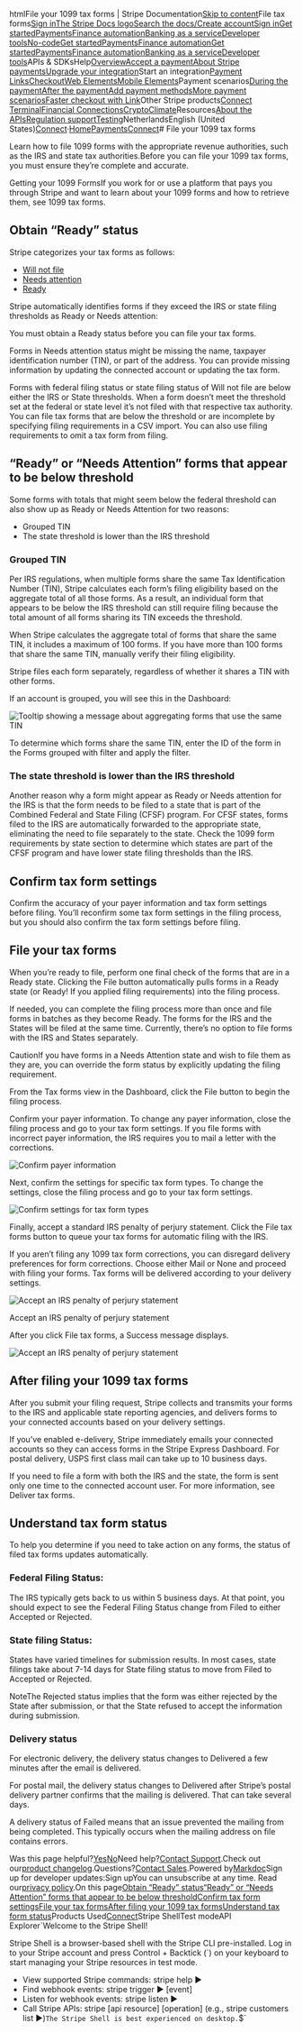 htmlFile your 1099 tax forms | Stripe Documentation[Skip to content](#main-content)File tax forms[Sign in](https://dashboard.stripe.com/login?redirect=https%3A%2F%2Fdocs.stripe.com%2Fconnect%2Ffile-tax-forms)[The Stripe Docs logo](/)[Search the docs/](#)[Create account](https://dashboard.stripe.com/register/connect)[Sign in](https://dashboard.stripe.com/login?redirect=https%3A%2F%2Fdocs.stripe.com%2Fconnect%2Ffile-tax-forms)[Get started](/get-started)[Payments](/payments)[Finance automation](/finance-automation)[Banking as a service](/financial-services)[Developer tools](/development)[No-code](/no-code)[Get started](/get-started)[Payments](/payments)[Finance automation](/finance-automation)[](#)[Get started](/get-started)[Payments](/payments)[Finance automation](/finance-automation)[Banking as a service](/financial-services)[Developer tools](/development)[](#)APIs & SDKsHelp[Overview](/docs/payments)[Accept a payment](#)[About Stripe payments](#)[Upgrade your integration](/docs/payments/upgrades)Start an integration[Payment Links](#)[Checkout](#)[Web Elements](#)[Mobile Elements](#)Payment scenarios[During the payment](#)[After the payment](#)[Add payment methods](#)[More payment scenarios](#)[Faster checkout with Link](#)Other Stripe products[Connect](#)
[Terminal](#)[Financial Connections](#)[Crypto](#)[Climate](#)Resources[About the APIs](#)[Regulation support](#)[Testing](/docs/testing)NetherlandsEnglish (United States)[](#)[](#)[Connect](/connect)·[Home](/docs)[Payments](/docs/payments)[Connect](/docs/connect)# File your 1099 tax forms

Learn how to file 1099 forms with the appropriate revenue authorities, such as the IRS and state tax authorities.Before you can file your 1099 tax forms, you must ensure they’re complete and accurate.

Getting your 1099 FormsIf you work for or use a platform that pays you through Stripe and want to learn about your 1099 forms and how to retrieve them, see 1099 tax forms.

## Obtain “Ready” status

Stripe categorizes your tax forms as follows:

- [Will not file](/connect/get-started-tax-reporting#understand-tax-form-status)
- [Needs attention](/connect/get-started-tax-reporting#understand-tax-form-status)
- [Ready](/connect/get-started-tax-reporting#understand-tax-form-status)

Stripe automatically identifies forms if they exceed the IRS or state filing thresholds as Ready or Needs attention:

You must obtain a Ready status before you can file your tax forms.

Forms in Needs attention status might be missing the name, taxpayer identification number (TIN), or part of the address. You can provide missing information by updating the connected account or updating the tax form.

Forms with federal filing status or state filing status of Will not file are below either the IRS or State thresholds. When a form doesn’t meet the threshold set at the federal or state level it’s not filed with that respective tax authority. You can file tax forms that are below the threshold or are incomplete by specifying filing requirements in a CSV import. You can also use filing requirements to omit a tax form from filing.

## “Ready” or “Needs Attention” forms that appear to be below threshold

Some forms with totals that might seem below the federal threshold can also show up as Ready or Needs Attention for two reasons:

- Grouped TIN
- The state threshold is lower than the IRS threshold

### Grouped TIN

Per IRS regulations, when multiple forms share the same Tax Identification Number (TIN), Stripe calculates each form’s filing eligibility based on the aggregate total of all those forms. As a result, an individual form that appears to be below the IRS threshold can still require filing because the total amount of all forms sharing its TIN exceeds the threshold.

When Stripe calculates the aggregate total of forms that share the same TIN, it includes a maximum of 100 forms. If you have more than 100 forms that share the same TIN, manually verify their filing eligibility.

Stripe files each form separately, regardless of whether it shares a TIN with other forms.

If an account is grouped, you will see this in the Dashboard:

![Tooltip showing a message about aggregating forms that use the same TIN](https://b.stripecdn.com/docs-statics-srv/assets/tax-forms-tin-aggregation.071bd2d810202ff9fc51490a8e9cd95e.png)

To determine which forms share the same TIN, enter the ID of the form in the Forms grouped with filter and apply the filter.

### The state threshold is lower than the IRS threshold

Another reason why a form might appear as Ready or Needs attention for the IRS is that the form needs to be filed to a state that is part of the Combined Federal and State Filing (CFSF) program. For CFSF states, forms filed to the IRS are automatically forwarded to the appropriate state, eliminating the need to file separately to the state. Check the 1099 form requirements by state section to determine which states are part of the CFSF program and have lower state filing thresholds than the IRS.

## Confirm tax form settings

Confirm the accuracy of your payer information and tax form settings before filing. You’ll reconfirm some tax form settings in the filing process, but you should also confirm the tax form settings before filing.

## File your tax forms

When you’re ready to file, perform one final check of the forms that are in a Ready state. Clicking the File button automatically pulls forms in a Ready state (or Ready! If you applied filing requirements) into the filing process.

If needed, you can complete the filing process more than once and file forms in batches as they become Ready. The forms for the IRS and the States will be filed at the same time. Currently, there’s no option to file forms with the IRS and States separately.

CautionIf you have forms in a Needs Attention state and wish to file them as they are, you can override the form status by explicitly updating the filing requirement.

From the Tax forms view in the Dashboard, click the File button to begin the filing process.

Confirm your payer information. To change any payer information, close the filing process and go to your tax form settings. If you file forms with incorrect payer information, the IRS requires you to mail a letter with the corrections.

![Confirm payer information](https://b.stripecdn.com/docs-statics-srv/assets/file_confirm_payer_information_2022.19cfdfa5e374ca6b01578335169fd11a.png)

Next, confirm the settings for specific tax form types. To change the settings, close the filing process and go to your tax form settings.

![Confirm settings for tax form types](https://b.stripecdn.com/docs-statics-srv/assets/file_confirm_filing_details_2022.df239dbc219060ae9b125c98c8da27ce.png)

Finally, accept a standard IRS penalty of perjury statement. Click the File tax forms button to queue your tax forms for automatic filing with the IRS.

If you aren’t filing any 1099 tax form corrections, you can disregard delivery preferences for form corrections. Choose either Mail or None and proceed with filing your forms. Tax forms will be delivered according to your delivery settings.

![Accept an IRS penalty of perjury statement](https://b.stripecdn.com/docs-statics-srv/assets/review_and_file_corrections.ee91133e774d4310dcd1593071260f21.png)

Accept an IRS penalty of perjury statement

After you click File tax forms, a Success message displays.

![Accept an IRS penalty of perjury statement](https://b.stripecdn.com/docs-statics-srv/assets/file_success_2022.ff8bfe09b578986397dcd9b3a6cbd690.png)

## After filing your 1099 tax forms

After you submit your filing request, Stripe collects and transmits your forms to the IRS and applicable state reporting agencies, and delivers forms to your connected accounts based on your delivery settings.

If you’ve enabled e-delivery, Stripe immediately emails your connected accounts so they can access forms in the Stripe Express Dashboard. For postal delivery, USPS first class mail can take up to 10 business days.

If you need to file a form with both the IRS and the state, the form is sent only one time to the connected account user. For more information, see Deliver tax forms.

## Understand tax form status

To help you determine if you need to take action on any forms, the status of filed tax forms updates automatically.

### Federal Filing Status:

The IRS typically gets back to us within 5 business days. At that point, you should expect to see the Federal Filing Status change from Filed to either Accepted or Rejected.

### State filing Status:

States have varied timelines for submission results. In most cases, state filings take about 7-14 days for  State filing status to move from Filed to Accepted or Rejected.

NoteThe Rejected status implies that the form was either rejected by the State after submission, or that the State refused to accept the information during submission.

### Delivery status

For electronic delivery, the delivery status changes to Delivered a few minutes after the email is delivered.

For postal mail, the delivery status changes to Delivered after Stripe’s postal delivery partner confirms that the mailing is delivered. That can take several days.

A delivery status of Failed means that an issue prevented the mailing from being completed. This typically occurs when the mailing address on file contains errors.

Was this page helpful?[Yes](#)[No](#)Need help?[Contact Support](https://support.stripe.com/).Check out our[product changelog](https://stripe.com/blog/changelog).Questions?[Contact Sales](https://stripe.com/contact/sales).Powered by[Markdoc](https://markdoc.dev)Sign up for developer updates:Sign upYou can unsubscribe at any time. Read our[privacy policy](https://stripe.com/privacy).On this page[Obtain “Ready” status](#obtain-“ready”-status)[“Ready” or “Needs Attention” forms that appear to be below threshold](#below-threshold-forms)[Confirm tax form settings](#confirm-tax-form-settings)[File your tax forms](#file-your-tax-forms)[After filing your 1099 tax forms](#after-filing-your-1099-tax-forms)[Understand tax form status](#understand-tax-form-status)Products Used[Connect](/connect)Stripe ShellTest modeAPI Explorer[](https://stripe.com/docs/stripe-cli#install)`Welcome to the Stripe Shell!

Stripe Shell is a browser-based shell with the Stripe CLI pre-installed. Log in to your
Stripe account and press Control + Backtick (`) on your keyboard to start managing your Stripe
resources in test mode.

- View supported Stripe commands: stripe help ▶️
- Find webhook events: stripe trigger ▶️ [event]
- Listen for webhook events: stripe listen ▶
- Call Stripe APIs: stripe [api resource] [operation] (e.g., stripe customers list ▶️)`The Stripe Shell is best experienced on desktop.`$`